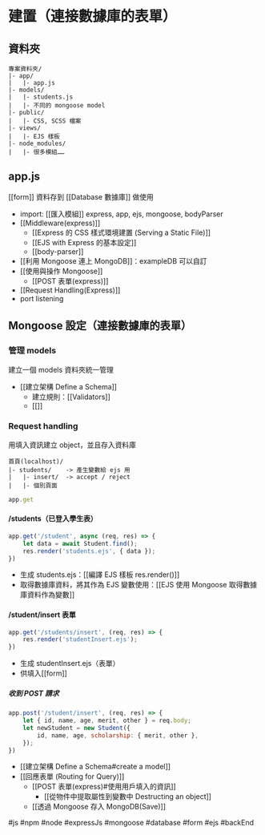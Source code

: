 # 建置（連接數據庫的表單）
## 資料夾
```
專案資料夾/
|- app/				
|	|- app.js
|- models/				
|	|- students.js
|	|- 不同的 mongoose model
|- public/				
|	|- CSS, SCSS 檔案
|- views/				
|	|- EJS 樣板
|- node_modules/				
|	|- 很多模組……
```

## app.js
[[form]] 資料存到 [[Database 數據庫]] 做使用
- import: [[匯入模組]] express, app, ejs, mongoose, bodyParser
- [[Middleware(express)]]
	- [[Express 的 CSS 樣式環境建置 (Serving a Static File)]]
	- [[EJS with Express 的基本設定]]
	- [[body-parser]]
- [[利用 Mongoose 連上 MongoDB]]：exampleDB 可以自訂
- [[使用與操作 Mongoose]]
	- [[POST 表單(express)]]
- [[Request Handling(Express)]]
- port listening


## Mongoose 設定（連接數據庫的表單）
### 管理 models
建立一個 models 資料夾統一管理
- [[建立架構 Define a Schema]]
	- 建立規則：[[Validators]]
	- [[]]

### Request handling
用填入資訊建立 object，並且存入資料庫
```
首頁(localhost)/
|- students/	-> 產生變數給 ejs 用			
|	|- insert/  -> accept / reject
|	|- 個別頁面
```
```js
app.get
```
#### /students（已登入學生表）
```js
app.get('/student', async (req, res) => {
	let data = await Student.find();
	res.render('students.ejs', { data });
})
```
- 生成 students.ejs：[[編譯 EJS 樣板 res.render()]]
- 取得數據庫資料，將其作為 EJS 變數使用：[[EJS 使用 Mongoose 取得數據庫資料作為變數]]
#### /student/insert 表單
```js
app.get('/students/insert', (req, res) => {
	res.render('studentInsert.ejs');
})
```
- 生成 studentInsert.ejs（表單）
- 供填入[[form]]

##### 收到 POST 請求
```js
app.post('/student/insert', (req, res) => {
	let { id, name, age, merit, other } = req.body;
	let newStudent = new Student({
		id, name, age, scholarship: { merit, other },
	});
}) 
```
- [[建立架構 Define a Schema#create a model]]
- [[回應表單 (Routing for Query)]]
	- [[POST 表單(express)#使用用戶填入的資訊]]
		- [[從物件中提取屬性到變數中 Destructing an object]]
	- [[透過 Mongoose 存入 MongoDB(Save)]]

#js #npm #node #expressJs #mongoose #database #form #ejs #backEnd 